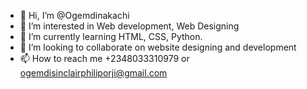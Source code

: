 - 👋 Hi, I’m @Ogemdinakachi
- 👀 I’m interested in Web development, Web Designing
- 🌱 I’m currently learning HTML, CSS, Python.
- 💞️ I’m looking to collaborate on website designing and development
- 📫 How to reach me +2348033310979 or ogemdisinclairphiliporji@gmail.com

<!---
Ogemdinakachi/Ogemdinakachi is a ✨ special ✨ repository because its `README.md` (this file) appears on your GitHub profile.
You can click the Preview link to take a look at your changes.
--->
